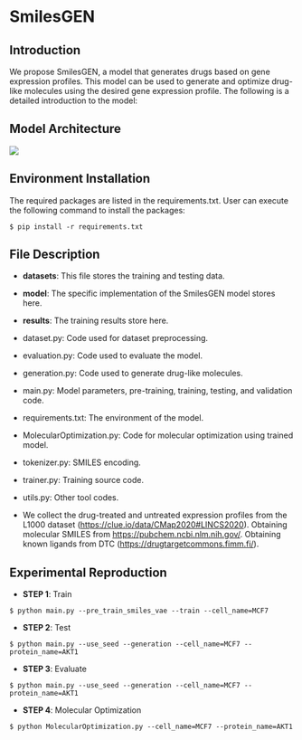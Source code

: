 # SmilesGEN
## Introduction
We propose SmilesGEN, a model that generates drugs based on gene expression profiles. This model can be used to generate and optimize drug-like molecules using the desired gene expression profile. The following is a detailed introduction to the model:
## Model Architecture
![](https://anonymous.4open.science/r/SmilesGEN/framework.png)


## Environment Installation
The required packages are listed in the requirements.txt. 
User can execute the following command to install the packages:

```
$ pip install -r requirements.txt
```

## File Description

- **datasets**: This file stores the training and testing data.

- **model**: The specific implementation of the SmilesGEN model stores here.

- **results**: The training results store here.

- dataset.py: Code used for dataset preprocessing.

- evaluation.py: Code used to evaluate the model.

- generation.py: Code used to generate drug-like molecules.

- main.py: Model parameters, pre-training, training, testing, and validation code.

- requirements.txt: The environment of the model.

- MolecularOptimization.py: Code for molecular optimization using trained model.

- tokenizer.py: SMILES encoding.

- trainer.py: Training source code.

- utils.py: Other tool codes.
- We collect the drug-treated and untreated expression profiles from the L1000 dataset (https://clue.io/data/CMap2020#LINCS2020). Obtaining molecular SMILES from https://pubchem.ncbi.nlm.nih.gov/. Obtaining known ligands from DTC (https://drugtargetcommons.fimm.fi/). 

## Experimental Reproduction

  - **STEP 1**: Train

  ```
$ python main.py --pre_train_smiles_vae --train --cell_name=MCF7
  ```

  - **STEP 2**: Test

  ```
$ python main.py --use_seed --generation --cell_name=MCF7 --protein_name=AKT1
  ```

  - **STEP 3**: Evaluate

  ```
$ python main.py --use_seed --generation --cell_name=MCF7 --protein_name=AKT1
  ```

  - **STEP 4**: Molecular Optimization

  ```
$ python MolecularOptimization.py --cell_name=MCF7 --protein_name=AKT1
  ```

